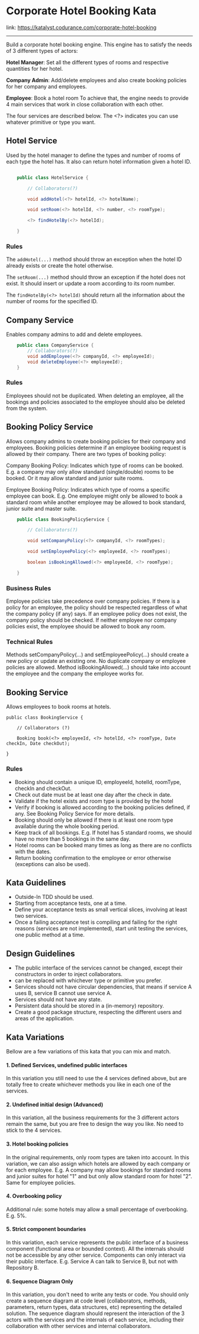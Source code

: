 # Corporate Hotel Booking Kata

link: <https://katalyst.codurance.com/corporate-hotel-booking>

---

Build a corporate hotel booking engine. This engine has to satisfy the needs of 3 different types of actors:

**Hotel Manager**: Set all the different types of rooms and respective quantities for her hotel.

**Company Admin**: Add/delete employees and also create booking policies for her company and employees.

**Employee**: Book a hotel room
To achieve that, the engine needs to provide 4 main services that work in close collaboration with each other.

The four services are described below. The <?> indicates you can use whatever primitive or type you want.

## Hotel Service

Used by the hotel manager to define the types and number of rooms of each type the hotel has. It also can return hotel information given a hotel ID.

```java

    public class HotelService {

        // Collaborators(?)

        void addHotel(<?> hotelId, <?> hotelName);

        void setRoom(<?> hotelId, <?> number, <?> roomType);

        <?> findHotelBy(<?> hotelId);

    }
```

### Rules

The `addHotel(...)` method should throw an exception when the hotel ID already exists or create the hotel otherwise.

The `setRoom(...)` method should throw an exception if the hotel does not exist. It should insert or update a room according to its room number.

The `findHotelBy(<?> hotelId)` should return all the information about the number of rooms for the specified ID.

## Company Service

Enables company admins to add and delete employees.

```java
    public class CompanyService {
        // Collaborators(?)
        void addEmployee(<?> companyId, <?> employeeId);
        void deleteEmployee(<?> employeeId);
    }
```

### Rules

Employees should not be duplicated.
When deleting an employee, all the bookings and policies associated to the employee should also be deleted from the system.

## Booking Policy Service

Allows company admins to create booking policies for their company and employees. Booking policies determine if an employee booking request is allowed by their company. There are two types of booking policy:

Company Booking Policy: Indicates which type of rooms can be booked. E.g. a company may only allow standard (single/double) rooms to be booked. Or it may allow standard and junior suite rooms.

Employee Booking Policy: Indicates which type of rooms a specific employee can book. E.g. One employee might only be allowed to book a standard room while another employee may be allowed to book standard, junior suite and master suite.

```java
    public class BookingPolicyService {

        // Collaborators(?)

        void setCompanyPolicy(<?> companyId, <?> roomTypes);

        void setEmployeePolicy(<?> employeeId, <?> roomTypes);

        boolean isBookingAllowed(<?> employeeId, <?> roomType);

    }
```

### Business Rules

Employee policies take precedence over company policies. If there is a policy for an employee, the policy should be respected regardless of what the company policy (if any) says.
If an employee policy does not exist, the company policy should be checked.
If neither employee nor company policies exist, the employee should be allowed to book any room.

### Technical Rules

Methods setCompanyPolicy(...) and setEmployeePolicy(...) should create a new policy or update an existing one. No duplicate company or employee policies are allowed.
Method isBookingAllowed(...) should take into account the employee and the company the employee works for.

## Booking Service

Allows employees to book rooms at hotels.

    public class BookingService {

        // Collaborators (?)

        Booking book(<?> employeeId, <?> hotelId, <?> roomType, Date checkIn, Date checkOut);

    }

### Rules

- Booking should contain a unique ID, employeeId, hotelId, roomType, checkIn and checkOut.
- Check out date must be at least one day after the check in date.
- Validate if the hotel exists and room type is provided by the hotel
- Verify if booking is allowed according to the booking policies defined, if any. See Booking Policy Service for more details.
- Booking should only be allowed if there is at least one room type available during the whole booking period.
- Keep track of all bookings. E.g. If hotel has 5 standard rooms, we should have no more than 5 bookings in the same day.
- Hotel rooms can be booked many times as long as there are no conflicts with the dates.
- Return booking confirmation to the employee or error otherwise (exceptions can also be used).

## Kata Guidelines

- Outside-In TDD should be used.
- Starting from acceptance tests, one at a time.
- Define your acceptance tests as small vertical slices, involving at least two services.
- Once a failing acceptance test is compiling and failing for the right reasons (services are not implemented), start unit testing the services, one public method at a time.

## Design Guidelines

- The public interface of the services cannot be changed, except their constructors in order to inject collaborators.
- <?> can be replaced with whichever type or primitive you prefer.
- Services should not have circular dependencies, that means if service A uses B, service B cannot use service A.
- Services should not have any state.
- Persistent data should be stored in a (in-memory) repository.
- Create a good package structure, respecting the different users and areas of the application.

## Kata Variations

Bellow are a few variations of this kata that you can mix and match.

#### 1. Defined Services, undefined public interfaces

In this variation you still need to use the 4 services defined above, but are totally free to create whichever methods you like in each one of the services.

#### 2. Undefined initial design (Advanced)

In this variation, all the business requirements for the 3 different actors remain the same, but you are free to design the way you like. No need to stick to the 4 services.

#### 3. Hotel booking policies

In the original requirements, only room types are taken into account. In this variation, we can also assign which hotels are allowed by each company or for each employee. E.g. A company may allow bookings for standard rooms and junior suites for hotel "1" and but only allow standard room for hotel "2". Same for employee policies.

#### 4. Overbooking policy

Additional rule: some hotels may allow a small percentage of overbooking. E.g. 5%.

#### 5. Strict component boundaries

In this variation, each service represents the public interface of a business component (functional area or bounded context). All the internals should not be accessible by any other service. Components can only interact via their public interface. E.g. Service A can talk to Service B, but not with Repository B.

#### 6. Sequence Diagram Only

In this variation, you don't need to write any tests or code. You should only create a sequence diagram at code level (collaborators, methods, parameters, return types, data structures, etc) representing the detailed solution. The sequence diagram should represent the interaction of the 3 actors with the services and the internals of each service, including their collaboration with other services and internal collaborators.
